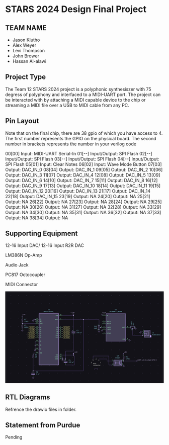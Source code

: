 # STARS 2024 Design Final Project

## TEAM NAME

* Jason Klutho
* Alex Weyer
* Levi Thompson
* John Brower
* Hassan Al-alawi

## Project Type

The Team 12 STARS 2024 project is a polyphonic synthesiszer with 75 degress of polyphony and interfaced to a MIDI-UART port. The project can be interacted with by attaching a MIDI capable device to the chip or streaming a MIDI file over a USB to MIDI cable from any PC.

## Pin Layout

Note that on the final chip, there are 38 gpio of which you have access to 4.
The first number represents the GPIO on the physical board. The second number
in brackets represents the number in your verilog code

00[00] Input: MIDI-UART Serial-In
01[--] Input/Output: SPI Flash
02[--] Input/Output: SPI Flash
03[--] Input/Output: SPI Flash
04[--] Input/Output: SPI Flash
05[01] Input: Clear Notes
06[02] Input: Wave Mode Button
07[03] Output: DAC_IN_0
08[04] Output: DAC_IN_1
09[05] Output: DAC_IN_2
10[06] Output: DAC_IN_3
11[07] Output: DAC_IN_4
12[08] Output: DAC_IN_5
13[09] Output: DAC_IN_6
14[10] Output: DAC_IN_7
15[11] Output: DAC_IN_8
16[12] Output: DAC_IN_9
17[13] Output: DAC_IN_10
18[14] Output: DAC_IN_11
19[15] Output: DAC_IN_12
20[16] Output: DAC_IN_13
21[17] Output: DAC_IN_14
22[18] Output: DAC_IN_15
23[19] Output: NA
24[20] Output: NA
25[21] Output: NA
26[22] Output: NA
27[23] Output: NA
28[24] Output: NA
29[25] Output: NA
30[26] Output: NA
31[27] Output: NA
32[28] Output: NA
33[29] Output: NA
34[30] Output: NA
35[31] Output: NA
36[32] Output: NA
37[33] Output: NA
38[34] Output: NA

## Supporting Equipment

12-16 Input DAC/ 12-16 Input R2R DAC

LM386N Op-Amp

Audio Jack

PC817 Octocoupler

MIDI Connector

![1721667175371](image/README/1721667175371.png)

## RTL Diagrams

Refrence the drawio files in folder.

## Statement from Purdue

Pending
